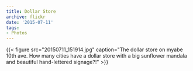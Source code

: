 ```yaml
---
title: Dollar Store
archive: flickr
date: '2015-07-11'
tags:
- Photos
---
```

{{< figure src="20150711_151914.jpg" caption="The dollar store on myabe 10th ave. How many cities have a dollar store with a big sunflower mandala and beautiful hand-lettered signage?!" >}}
